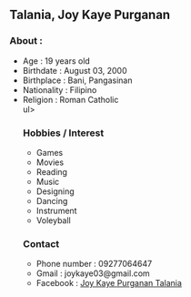 <h2>Talania, Joy Kaye Purganan</h2>

<h3>About : </h3>
<ul>
  <li>Age : 19 years old</li>
  <li>Birthdate : August 03, 2000</li>
  <li>Birthplace : Bani, Pangasinan</li>
  <li>Nationality : Filipino</li>
  <li>Religion : Roman Catholic</li>
ul>

<h3>Hobbies / Interest</h3>

<ul>
  <li>Games</li>
  <li>Movies</li>
  <li>Reading</li>
  <li>Music</li>
  <li>Designing</li>
  <li>Dancing</li>
  <li>Instrument</li>
  <li>Voleyball</li>
</ul>

<h3>Contact</h3>

<ul>
  <li>Phone number : 09277064647</li>
  <li>Gmail : joykaye03@gmail.com</li>
  <li>Facebook : <a href="https://www.facebook.com/joykaye.talania.3">Joy Kaye Purganan Talania</a></li>
</ul>
